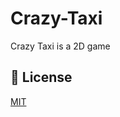 # Crazy-Taxi
Crazy Taxi is a 2D game 

## 📝 License

[MIT](https://github.com/Ahmed2021B/Crazy-Taxi/blob/main/LICENSE)

